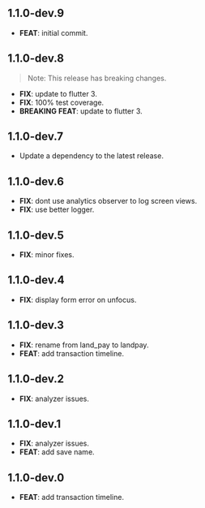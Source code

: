 ## 1.1.0-dev.9

 - **FEAT**: initial commit.

## 1.1.0-dev.8

> Note: This release has breaking changes.

 - **FIX**: update to flutter 3.
 - **FIX**: 100% test coverage.
 - **BREAKING** **FEAT**: update to flutter 3.

## 1.1.0-dev.7

 - Update a dependency to the latest release.

## 1.1.0-dev.6

 - **FIX**: dont use analytics observer to log screen views.
 - **FIX**: use better logger.

## 1.1.0-dev.5

 - **FIX**: minor fixes.

## 1.1.0-dev.4

 - **FIX**: display form error on unfocus.

## 1.1.0-dev.3

 - **FIX**: rename from land_pay to landpay.
 - **FEAT**: add transaction timeline.

## 1.1.0-dev.2

 - **FIX**: analyzer issues.

## 1.1.0-dev.1

 - **FIX**: analyzer issues.
 - **FEAT**: add save name.

## 1.1.0-dev.0

 - **FEAT**: add transaction timeline.


